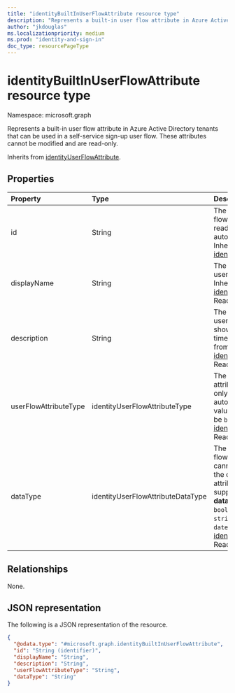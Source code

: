```yaml
---
title: "identityBuiltInUserFlowAttribute resource type"
description: "Represents a built-in user flow attribute in Azure Active Directory tenants that can be used in a self-service sign-up user flow."
author: "jkdouglas"
ms.localizationpriority: medium
ms.prod: "identity-and-sign-in"
doc_type: resourcePageType
---
```


# identityBuiltInUserFlowAttribute resource type

Namespace: microsoft.graph

Represents a built-in user flow attribute in Azure Active Directory tenants that can be used in a self-service sign-up user flow. These attributes cannot be modified and are read-only.

Inherits from [identityUserFlowAttribute](../resources/identityuserflowattribute.md).

## Properties

|Property|Type|Description|
|:---|:---|:---|
|id|String|The identifier of the user flow attribute. This is a read-only attribute that is automatically created. Inherited from [identityUserFlowAttribute](../resources/identityuserflowattribute.md)|
|displayName|String|The display name of the user flow attribute. Inherited from [identityUserFlowAttribute](../resources/identityuserflowattribute.md). Read-only.|
|description|String|The description of the user flow attribute that's shown to the user at the time of sign-up. Inherited from [identityUserFlowAttribute](../resources/identityuserflowattribute.md). Read-only.|
|userFlowAttributeType|identityUserFlowAttributeType|The type of the user flow attribute. This is a read-only attribute that is automatically set. The value for this property will be `builtIn`. Inherited from [identityUserFlowAttribute](../resources/identityuserflowattribute.md). Read-only.|
|dataType|identityUserFlowAttributeDataType|The data type of the user flow attribute. This cannot be modified after the custom user flow attribute is created. The supported values for **dataType** are: `string` , `boolean` , `int64` , `stringCollection` , `dateTime`. Inherited from [identityUserFlowAttribute](../resources/identityuserflowattribute.md). Read-only.|

## Relationships

None.

## JSON representation

The following is a JSON representation of the resource.
<!-- {
  "blockType": "resource",
  "keyProperty": "id",
  "@odata.type": "microsoft.graph.identityBuiltInUserFlowAttribute",
  "baseType": "microsoft.graph.identityUserFlowAttribute",
  "openType": false
}
-->

``` json
{
  "@odata.type": "#microsoft.graph.identityBuiltInUserFlowAttribute",
  "id": "String (identifier)",
  "displayName": "String",
  "description": "String",
  "userFlowAttributeType": "String",
  "dataType": "String"
}
```
